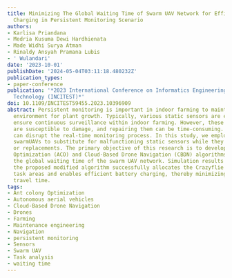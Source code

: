 ```yaml
---
title: Minimizing The Global Waiting Time of Swarm UAV Network for Efficient Battery
  Charging in Persistent Monitoring Scenario
authors:
- Karlisa Priandana
- Medria Kusuma Dewi Hardhienata
- Made Widhi Surya Atman
- Rinaldy Ansyah Pramana Lubis
- ' Wulandari'
date: '2023-10-01'
publishDate: '2024-05-04T03:11:18.480232Z'
publication_types:
- paper-conference
publication: '*2023 International Conference on Informatics Engineering, Science &
  Technology (INCITEST)*'
doi: 10.1109/INCITEST59455.2023.10396909
abstract: Persistent monitoring is important in indoor farming to maintain a safe
  environment for plant growth. Typically, various static sensors are employed to
  ensure continuous surveillance within indoor farming. However, these static sensors
  are susceptible to damage, and repairing them can be time-consuming. Such repairs
  can disrupt the real-time monitoring process. In this study, we employ Crazyflie
  swarmUAVs to substitute for malfunctioning static sensors while they undergo repairs
  or replacements. The primary objective of this research is to develop Ant Colony
  Optimization (ACO) and Cloud-Based Drone Navigation (CBDN) algorithms to minimize
  the global waiting time of the swarm UAV network. Simulation results showed that
  the proposed modified algorithm successfully allocates the Crazyflie UAVs to specific
  task areas and enables efficient battery charging, thereby minimizing the overall
  travel time.
tags:
- Ant colony Optimization
- Autonomous aerial vehicles
- Cloud-Based Drone Navigation
- Drones
- Farming
- Maintenance engineering
- Navigation
- persistent monitoring
- Sensors
- Swarm UAV
- Task analysis
- waiting time
---
```

